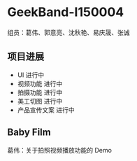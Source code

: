 # GeekBand-I150004

组员：葛伟、郭意亮、沈秋艳、易庆晟、张诚

## 项目进展 

- UI 进行中
- 视频功能 进行中
- 拍摄功能 进行中
- 美工切图 进行中
- 产品宣传文案 进行中

## Baby Film 

葛伟：关于拍照视频播放功能的 Demo
